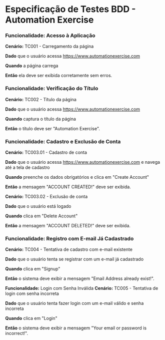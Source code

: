 
# Especificação de Testes BDD - Automation Exercise

### **Funcionalidade:** Acesso à Aplicação
**Cenário:** TC001 - Carregamento da página

**Dado** que o usuário acessa https://www.automationexercise.com

**Quando** a página carrega

**Então** ela deve ser exibida corretamente sem erros.

### **Funcionalidade:** Verificação do Título
**Cenário:** TC002 - Título da página

**Dado** que o usuário acessa https://www.automationexercise.com

**Quando** captura o título da página

**Então** o título deve ser "Automation Exercise".

### **Funcionalidade:** Cadastro e Exclusão de Conta
**Cenário:** TC003.01 - Cadastro de conta

**Dado** que o usuário acessa https://www.automationexercise.com e navega até a tela de cadastro

**Quando** preenche os dados obrigatórios e clica em "Create Account"

**Então** a mensagem "ACCOUNT CREATED!" deve ser exibida.

**Cenário:** TC003.02 - Exclusão de conta

**Dado** que o usuário está logado

**Quando** clica em "Delete Account"

**Então** a mensagem "ACCOUNT DELETED!" deve ser exibida.

### **Funcionalidade:** Registro com E-mail Já Cadastrado
**Cenário:** TC004 - Tentativa de cadastro com e-mail existente

**Dado** que o usuário tenta se registrar com um e-mail já cadastrado

**Quando** clica em "Signup"

**Então** o sistema deve exibir a mensagem "Email Address already exist!".

**Funcionalidade:** Login com Senha Inválida
**Cenário:** TC005 - Tentativa de login com senha incorreta

**Dado** que o usuário tenta fazer login com um e-mail válido e senha incorreta

**Quando** clica em "Login"

**Então** o sistema deve exibir a mensagem "Your email or password is incorrect!".



